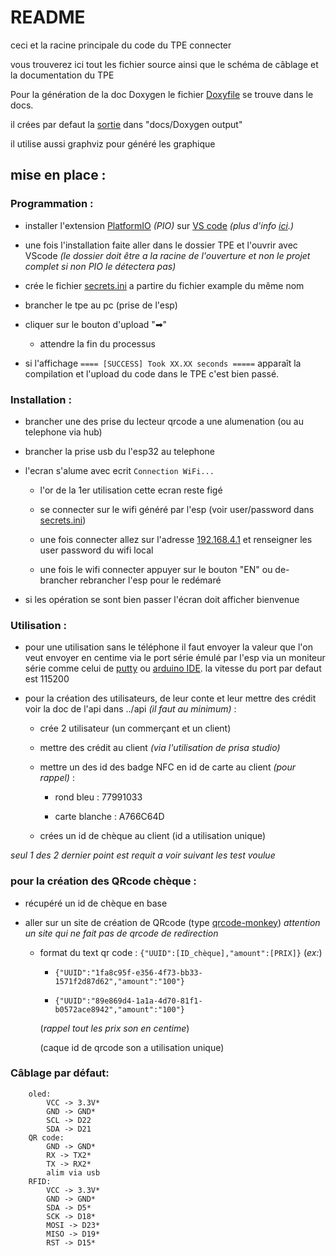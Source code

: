 # README

ceci et la racine principale du code du TPE connecter

vous trouverez ici tout les fichier source ainsi que le schéma de câblage et la documentation du TPE

Pour la génération de la doc Doxygen le fichier [Doxyfile](./docs/Doxyfile) se trouve dans le docs.

il crées par defaut la [sortie](./docs/Doxygen%20output) dans "docs/Doxygen output"

il utilise aussi graphviz pour généré les graphique

## mise en place :

### Programmation :

- installer l'extension [PlatformIO](https://platformio.org/) _(PIO)_ sur [VS code](https://code.visualstudio.com/) _(plus d'info [ici](https://platformio.org/install/ide?install=vscode).)_

- une fois l'installation faite aller dans le dossier TPE et l'ouvrir avec VScode _(le dossier doit être a la racine de l'ouverture et non le projet complet si non PIO le détectera pas)_

- crée le fichier [secrets.ini](./secrets.ini) a partire du fichier example du même nom

- brancher le tpe au pc (prise de l'esp)

- cliquer sur le bouton d'upload "➡"

  - attendre la fin du processus

- si l'affichage `==== [SUCCESS] Took XX.XX seconds =====` apparaît la compilation et l'upload du code dans le TPE c'est bien passé.

### Installation :

- brancher une des prise du lecteur qrcode a une alumenation (ou au telephone via hub)

- brancher la prise usb du l'esp32 au telephone

- l'ecran s'alume avec ecrit `Connection WiFi...`

  - l'or de la 1er utilisation cette ecran reste figé

  - se connecter sur le wifi généré par l'esp (voir user/password dans [secrets.ini](./secrets.ini))

  - une fois connecter allez sur l'adresse [192.168.4.1](http://192.168.4.1) et renseigner les user password du wifi local

  - une fois le wifi connecter appuyer sur le bouton "EN" ou de-brancher rebrancher l'esp pour le redémaré

- si les opération se sont bien passer l'écran doit afficher bienvenue

### Utilisation :

- pour une utilisation sans le téléphone il faut envoyer la valeur que l'on veut envoyer en centime via le port série émulé par l'esp via un moniteur série comme celui de [putty](https://www.putty.org/) ou [arduino IDE](https://www.arduino.cc/en/software#legacy-ide-18x). la vitesse du port par defaut est 115200

- pour la création des utilisateurs, de leur conte et leur mettre des crédit voir la doc de l'api dans ../api _(il faut au minimum)_ :

  - crée 2 utilisateur (un commerçant et un client)

  - mettre des crédit au client _(via l'utilisation de prisa studio)_

  - mettre un des id des badge NFC en id de carte au client _(pour rappel)_ :

    - rond bleu : 77991033

    - carte blanche : A766C64D

  - crées un id de chèque au client (id a utilisation unique)

_seul 1 des 2 dernier point est requit a voir suivant les test voulue_

### pour la création des QRcode chèque :

- récupéré un id de chèque en base

- aller sur un site de création de QRcode (type [qrcode-monkey](https://www.qrcode-monkey.com/#text)) _attention un site qui ne fait pas de qrcode de redirection_

  - format du text qr code : `{"UUID":[ID_chèque],"amount":[PRIX]}` (_ex:_)

    - `{"UUID":"1fa8c95f-e356-4f73-bb33-1571f2d87d62","amount":"100"}`

    - `{"UUID":"89e869d4-1a1a-4d70-81f1-b0572ace8942","amount":"100"}`

    (_rappel tout les prix son en centime_)

    (caque id de qrcode son a utilisation unique)

### Câblage par défaut:

```
    oled:
        VCC -> 3.3V*
        GND -> GND*
        SCL -> D22
        SDA -> D21
    QR code:
        GND -> GND*
        RX -> TX2*
        TX -> RX2*
        alim via usb
    RFID:
        VCC -> 3.3V*
        GND -> GND*
        SDA -> D5*
        SCK -> D18*
        MOSI -> D23*
        MISO -> D19*
        RST -> D15*
```
